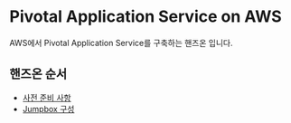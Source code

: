 # Pivotal Application Service on AWS
AWS에서 Pivotal Application Service를 구축하는 핸즈온 입니다.
## 핸즈온 순서
* [사전 준비 사항](/pivotal-application-service/aws/prerequisites.md)
* [Jumpbox 구성](/pivotal-application-service/aws/setup-jumpbox.md)
